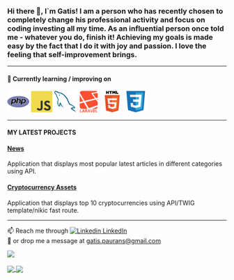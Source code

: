 ### Hi there 👋, I`m Gatis! I am a person who has recently chosen to completely change his professional activity and focus on coding investing all my time. As an influential person once told me - whatever you do, finish it! Achieving my goals is made easy by the fact that I do it with joy and passion. I love the feeling that self-improvement brings.

---
#### 📖 Currently learning / improving on

<img src="https://github.com/devicons/devicon/blob/master/icons/php/php-original.svg" alt="PHP Logo" width="50" height="50"/> </img>
<img src="https://github.com/devicons/devicon/blob/master/icons/javascript/javascript-original.svg" alt="Javascript Logo" width="50" height="50"/> </img>
<img src="https://github.com/devicons/devicon/blob/master/icons/mysql/mysql-original.svg" alt="mysql Logo" width="50" height="50"/> </img>
<img src="https://github.com/devicons/devicon/blob/master/icons/laravel/laravel-plain-wordmark.svg" alt="laravel Logo" width="50" height="50"/> </img>
<img src="https://github.com/devicons/devicon/blob/master/icons/html5/html5-original-wordmark.svg" alt="html Logo" width="50" height="50"/> </img>
<img src="https://github.com/devicons/devicon/blob/master/icons/css3/css3-original.svg" alt="CSS Logo" width="50" height="50"/> </img>


---
#### MY LATEST PROJECTS

<h4><a href="https://github.com/Gatis84/News" target="_blank" rel="noreferrer">News</a></h4>
<p>Application that displays most popular latest articles in different categories using API.</p>

<h4><a href="https://github.com/Gatis84/Crypto-API/settings" target="_blank" rel="noreferrer">Cryptocurrency Assets</a></h4>
<p>Application that displays top 10 cryptocurrencies  using API/TWIG template/nikic fast route.</p>

---



📫  Reach me through [![Linkedin](https://i.stack.imgur.com/gVE0j.png) LinkedIn](https://www.linkedin.com/in/gatispaurans/)\
📮  or drop me a message at <gatis.paurans@gmail.com>

![](https://hit.yhype.me/github/profile?user_id=16293217)

<a href="https://github.com/anuraghazra/github-readme-stats">
  <img height=200 align="center" src="https://github-readme-stats.vercel.app/api?username=Gatis84" />
</a>
<a href="https://github.com/anuraghazra/convoychat">
  <img height=200 align="center" src="https://github-readme-stats.vercel.app/api/top-langs?username=Gatis84&layout=compact&langs_count=10&card_width=320" />
</a>

